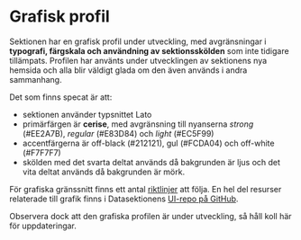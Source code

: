 # Grafisk profil

Sektionen har en grafisk profil under utveckling, med avgränsningar i **typografi, färgskala
och användning av sektionsskölden** som inte tidigare tillämpats. Profilen har använts under
utvecklingen av sektionens nya hemsida och alla blir väldigt glada om den även används i
andra sammanhang.

Det som finns specat är att:

* sektionen använder typsnittet Lato
* primärfärgen är **cerise**, med avgränsning till nyanserna _strong_ (#EE2A7B), _regular_
(#E83D84) och _light_ (#EC5F99)
* accentfärgerna är off-black (#212121), gul (#FCDA04) och off-white (#F7F7F7)
* skölden med det svarta deltat används då bakgrunden är ljus och det vita deltat används då bakgrunden är mörk.

För grafiska gränssnitt finns ett antal [riktlinjer](https://raw.githubusercontent.com/datasektionen/UI/master/Ref_Sheet/ref_sheet.png) att följa. En hel del resurser relaterade till grafik finns i Datasektionens [UI-repo på GitHub](https://github.com/datasektionen/UI/).

Observera dock att den grafiska profilen är under utveckling, så håll koll här för uppdateringar.
